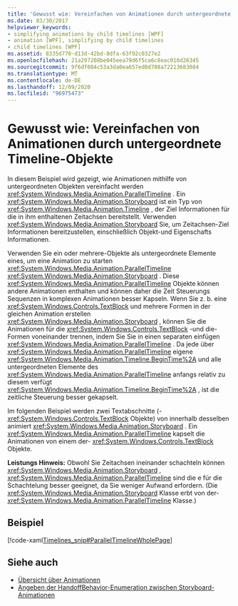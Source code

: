 ```yaml
---
title: 'Gewusst wie: Vereinfachen von Animationen durch untergeordnete Timeline-Objekte'
ms.date: 03/30/2017
helpviewer_keywords:
- simplifying animations by child timelines [WPF]
- animation [WPF], simplifying by child timelines
- child timelines [WPF]
ms.assetid: 8335d770-d13d-42bd-8dfa-63f92c0327e2
ms.openlocfilehash: 21a297208be045eea79d6f5ca6c8eac016d26345
ms.sourcegitcommit: 9f6df084c53a3da0ea657ed0d708a72213683084
ms.translationtype: MT
ms.contentlocale: de-DE
ms.lasthandoff: 12/09/2020
ms.locfileid: "96975473"
---
```

# <a name="how-to-simplify-animations-by-using-child-timelines"></a>Gewusst wie: Vereinfachen von Animationen durch untergeordnete Timeline-Objekte
In diesem Beispiel wird gezeigt, wie Animationen mithilfe von untergeordneten Objekten vereinfacht werden <xref:System.Windows.Media.Animation.ParallelTimeline> . Ein <xref:System.Windows.Media.Animation.Storyboard> ist ein Typ von <xref:System.Windows.Media.Animation.Timeline> , der Ziel Informationen für die in ihm enthaltenen Zeitachsen bereitstellt. Verwenden <xref:System.Windows.Media.Animation.Storyboard> Sie, um Zeitachsen-Ziel Informationen bereitzustellen, einschließlich Objekt-und Eigenschafts Informationen.  
  
 Verwenden Sie ein oder mehrere-Objekte als untergeordnete Elemente eines, um eine Animation zu starten <xref:System.Windows.Media.Animation.ParallelTimeline> <xref:System.Windows.Media.Animation.Storyboard> . Diese <xref:System.Windows.Media.Animation.ParallelTimeline> Objekte können andere Animationen enthalten und können daher die Zeit Steuerungs Sequenzen in komplexen Animationen besser Kapseln. Wenn Sie z. b. eine <xref:System.Windows.Controls.TextBlock> und mehrere Formen in der gleichen Animation erstellen <xref:System.Windows.Media.Animation.Storyboard> , können Sie die Animationen für die <xref:System.Windows.Controls.TextBlock> -und die-Formen voneinander trennen, indem Sie Sie in einen separaten einfügen <xref:System.Windows.Media.Animation.ParallelTimeline> . Da jede über <xref:System.Windows.Media.Animation.ParallelTimeline> eigene <xref:System.Windows.Media.Animation.Timeline.BeginTime%2A> und alle untergeordneten Elemente des <xref:System.Windows.Media.Animation.ParallelTimeline> anfangs relativ zu diesem verfügt <xref:System.Windows.Media.Animation.Timeline.BeginTime%2A> , ist die zeitliche Steuerung besser gekapselt.  
  
 Im folgenden Beispiel werden zwei Textabschnitte (- <xref:System.Windows.Controls.TextBlock> Objekte) von innerhalb desselben animiert <xref:System.Windows.Media.Animation.Storyboard> . Ein <xref:System.Windows.Media.Animation.ParallelTimeline> kapselt die Animationen von einem der- <xref:System.Windows.Controls.TextBlock> Objekte.  
  
 **Leistungs Hinweis:** Obwohl Sie Zeitachsen ineinander schachteln können <xref:System.Windows.Media.Animation.Storyboard> , <xref:System.Windows.Media.Animation.ParallelTimeline> sind die e für die Schachtelung besser geeignet, da Sie weniger Aufwand erfordern. (Die <xref:System.Windows.Media.Animation.Storyboard> Klasse erbt von der- <xref:System.Windows.Media.Animation.ParallelTimeline> Klasse.)  
  
## <a name="example"></a>Beispiel  
 [!code-xaml[Timelines_snip#ParallelTimelineWholePage](~/samples/snippets/csharp/VS_Snippets_Wpf/Timelines_snip/CS/ParallelTimelineExample.xaml#paralleltimelinewholepage)]  
  
## <a name="see-also"></a>Siehe auch

- [Übersicht über Animationen](animation-overview.md)
- [Angeben der HandoffBehavior-Enumeration zwischen Storyboard-Animationen](how-to-specify-handoffbehavior-between-storyboard-animations.md)
